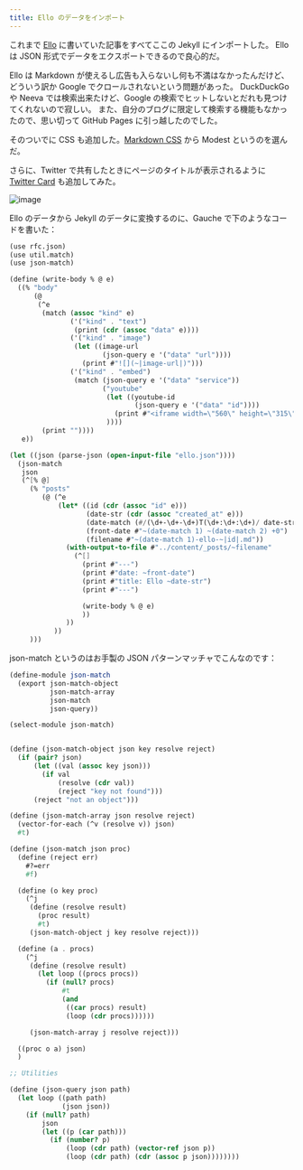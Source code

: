 ```yaml
---
title: Ello のデータをインポート
---
```


これまで [Ello](https://ello.co/gwaihir) に書いていた記事をすべてここの Jekyll にインポートした。
Ello は JSON 形式でデータをエクスポートできるので良心的だ。

Ello は Markdown が使えるし広告も入らないし何も不満はなかったんだけど、どういう訳か Google でクロールされないという問題があった。
DuckDuckGo や Neeva では検索出来たけど、Google の検索でヒットしないとだれも見つけてくれないので寂しい。
また、自分のブログに限定して検索する機能もなかったので、思い切って GitHub Pages に引っ越したのでした。

そのついでに CSS も追加した。[Markdown CSS](https://markdowncss.github.io/) から Modest というのを選んだ。

さらに、Twitter で共有したときにページのタイトルが表示されるように
[Twitter Card](https://developer.twitter.com/en/docs/twitter-for-websites/cards/overview/abouts-cards) も追加してみた。

![image](https://user-images.githubusercontent.com/65044/164972282-883d51cb-d1a6-49aa-bd6f-ab3112ef5890.png)

Ello のデータから Jekyll のデータに変換するのに、Gauche で下のようなコードを書いた：

```scheme
(use rfc.json)
(use util.match)
(use json-match)

(define (write-body % @ e)
  ((% "body"
      (@
       (^e
        (match (assoc "kind" e)
               ('("kind" . "text")
                (print (cdr (assoc "data" e))))
               ('("kind" . "image")
                (let ((image-url
                       (json-query e '("data" "url"))))
                  (print #"![](~|image-url|)")))
               ('("kind" . "embed")
                (match (json-query e '("data" "service"))
                       ("youtube"
                        (let ((youtube-id
                               (json-query e '("data" "id"))))
                          (print #"<iframe width=\"560\" height=\"315\" src=\"https://www.youtube.com/embed/~|youtube-id|\" title=\"YouTube video player\" frameborder=\"0\" allow=\"accelerometer; autoplay; clipboard-write; encrypted-media; gyroscope; picture-in-picture\" allowfullscreen></iframe>"))
                        ))))
        (print ""))))
   e))

(let ((json (parse-json (open-input-file "ello.json"))))
  (json-match
   json
   (^[% @]
     (% "posts"
        (@ (^e
            (let* ((id (cdr (assoc "id" e)))
                   (date-str (cdr (assoc "created_at" e)))
                   (date-match (#/(\d+-\d+-\d+)T(\d+:\d+:\d+)/ date-str))
                   (front-date #"~(date-match 1) ~(date-match 2) +0")
                   (filename #"~(date-match 1)-ello-~|id|.md"))
              (with-output-to-file #"../content/_posts/~filename"
                (^[]
                  (print #"---")
                  (print #"date: ~front-date")
                  (print #"title: Ello ~date-str")
                  (print #"---")

                  (write-body % @ e)
                  ))
              ))
           ))
     )))
```

json-match というのはお手製の JSON パターンマッチャでこんなのです：

```scheme
(define-module json-match
  (export json-match-object
          json-match-array
          json-match
          json-query))

(select-module json-match)


(define (json-match-object json key resolve reject)
  (if (pair? json)
      (let ((val (assoc key json)))
        (if val
            (resolve (cdr val))
            (reject "key not found")))
      (reject "not an object")))

(define (json-match-array json resolve reject)
  (vector-for-each (^v (resolve v)) json)
  #t)

(define (json-match json proc)
  (define (reject err)
    #?=err
    #f)

  (define (o key proc)
    (^j
     (define (resolve result)
       (proc result)
       #t)
     (json-match-object j key resolve reject)))

  (define (a . procs)
    (^j
     (define (resolve result)
       (let loop ((procs procs))
         (if (null? procs)
             #t
             (and
              ((car procs) result)
              (loop (cdr procs))))))

     (json-match-array j resolve reject)))

  ((proc o a) json)
  )

;; Utilities

(define (json-query json path)
  (let loop ((path path)
             (json json))
    (if (null? path)
        json
        (let ((p (car path)))
          (if (number? p)
              (loop (cdr path) (vector-ref json p))
              (loop (cdr path) (cdr (assoc p json))))))))
```


